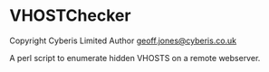 VHOSTChecker
============

Copyright Cyberis Limited
Author geoff.jones@cyberis.co.uk

A perl script to enumerate hidden VHOSTS on a remote webserver.

